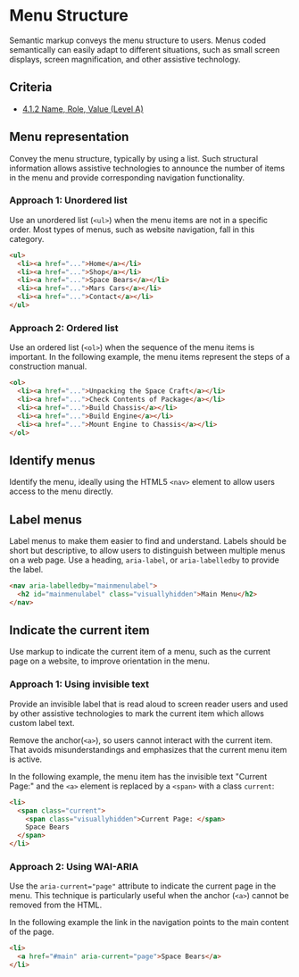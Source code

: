 # Menu Structure

Semantic markup conveys the menu structure to users.
Menus coded semantically can easily adapt to different situations,
such as small screen displays, screen magnification, and other assistive technology.

## Criteria

- [4.1.2 Name, Role, Value (Level A)][4.1.2]

## Menu representation

Convey the menu structure, typically by using a list.
Such structural information allows assistive technologies
to announce the number of items in the menu
and provide corresponding navigation functionality.

### Approach 1: Unordered list

Use an unordered list (`<ul>`)
when the menu items are not in a specific order.
Most types of menus, such as website navigation, fall in this category.

```html
<ul>
  <li><a href="...">Home</a></li>
  <li><a href="...">Shop</a></li>
  <li><a href="...">Space Bears</a></li>
  <li><a href="...">Mars Cars</a></li>
  <li><a href="...">Contact</a></li>
</ul>
```

### Approach 2: Ordered list

Use an ordered list (`<ol>`)
when the sequence of the menu items is important.
In the following example,
the menu items represent the steps of a construction manual.

```html
<ol>
  <li><a href="...">Unpacking the Space Craft</a></li>
  <li><a href="...">Check Contents of Package</a></li>
  <li><a href="...">Build Chassis</a></li>
  <li><a href="...">Build Engine</a></li>
  <li><a href="...">Mount Engine to Chassis</a></li>
</ol>
```

## Identify menus

Identify the menu, ideally using the HTML5 `<nav>` element
to allow users access to the menu directly.

## Label menus

Label menus to make them easier to find and understand.
Labels should be short but descriptive,
to allow users to distinguish between multiple menus on a web page.
Use a heading, `aria-label`, or `aria-labelledby` to provide the label.

```html
<nav aria-labelledby="mainmenulabel">
  <h2 id="mainmenulabel" class="visuallyhidden">Main Menu</h2>
</nav>
```

## Indicate the current item

Use markup to indicate the current item of a menu,
such as the current page on a website,
to improve orientation in the menu.

### Approach 1: Using invisible text

Provide an invisible label that is read aloud to screen reader users
and used by other assistive technologies
to mark the current item which allows custom label text.

Remove the anchor(`<a>`),
so users cannot interact with the current item.
That avoids misunderstandings and emphasizes
that the current menu item is active.

In the following example,
the menu item has the invisible text "Current Page:"
and the `<a>` element is replaced by a `<span>` with a class `current`:

```html
<li>
  <span class="current">
    <span class="visuallyhidden">Current Page: </span>
    Space Bears
  </span>
</li>
```

### Approach 2: Using WAI-ARIA

Use the `aria-current="page"` attribute
to indicate the current page in the menu.
This technique is particularly useful
when the anchor (`<a>`) cannot be removed from the HTML.

In the following example the link in the navigation points
to the main content of the page.

```html
<li>
  <a href="#main" aria-current="page">Space Bears</a>
</li>
```

[4.1.2]: https://www.w3.org/WAI/WCAG21/quickref/#qr-ensure-compat-rsv
